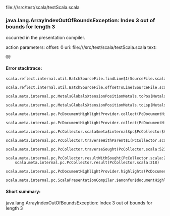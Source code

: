 file://<WORKSPACE>/src/test/scala/testScala.scala
### java.lang.ArrayIndexOutOfBoundsException: Index 3 out of bounds for length 3

occurred in the presentation compiler.

action parameters:
offset: 0
uri: file://<WORKSPACE>/src/test/scala/testScala.scala
text:
```scala
@@

```



#### Error stacktrace:

```
scala.reflect.internal.util.BatchSourceFile.findLine$1(SourceFile.scala:218)
	scala.reflect.internal.util.BatchSourceFile.offsetToLine(SourceFile.scala:221)
	scala.meta.internal.pc.MetalsGlobal$XtensionPositionMetals.toPos(MetalsGlobal.scala:678)
	scala.meta.internal.pc.MetalsGlobal$XtensionPositionMetals.toLsp(MetalsGlobal.scala:691)
	scala.meta.internal.pc.PcDocumentHighlightProvider.collect(PcDocumentHighlightProvider.scala:21)
	scala.meta.internal.pc.PcDocumentHighlightProvider.collect(PcDocumentHighlightProvider.scala:9)
	scala.meta.internal.pc.PcCollector.scala$meta$internal$pc$PcCollector$$collect$1(PcCollector.scala:315)
	scala.meta.internal.pc.PcCollector.traverseWithParent$1(PcCollector.scala:384)
	scala.meta.internal.pc.PcCollector.traverseSought(PcCollector.scala:521)
	scala.meta.internal.pc.PcCollector.resultWithSought(PcCollector.scala:289)
	scala.meta.internal.pc.PcCollector.result(PcCollector.scala:218)
	scala.meta.internal.pc.PcDocumentHighlightProvider.highlights(PcDocumentHighlightProvider.scala:30)
	scala.meta.internal.pc.ScalaPresentationCompiler.$anonfun$documentHighlight$1(ScalaPresentationCompiler.scala:358)
```
#### Short summary: 

java.lang.ArrayIndexOutOfBoundsException: Index 3 out of bounds for length 3